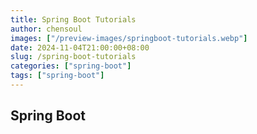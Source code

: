 ```yaml
---
title: Spring Boot Tutorials
author: chensoul
images: ["/preview-images/springboot-tutorials.webp"]
date: 2024-11-04T21:00:00+08:00
slug: /spring-boot-tutorials
categories: ["spring-boot"]
tags: ["spring-boot"]
---
```


## Spring Boot
